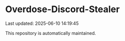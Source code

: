 # Overdose-Discord-Stealer

Last updated: 2025-06-10 14:19:45

This repository is automatically maintained.
